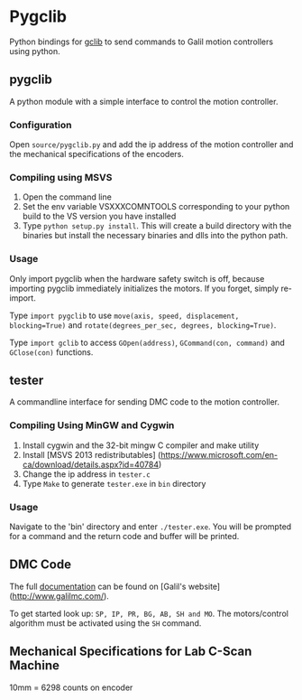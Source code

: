 # Pygclib
Python bindings for [gclib](http://www.galilmc.com/downloads/api) to send commands to Galil motion controllers using python.

## pygclib

A python module with a simple interface to control the motion controller.

### Configuration
Open `source/pygclib.py` and add the ip address of the motion controller and the mechanical specifications of the encoders.

### Compiling using MSVS
1. Open the command line
2. Set the env variable VSXXXCOMNTOOLS corresponding to your python build to the VS version you have installed
3. Type `python setup.py install`. This will create a build directory with the binaries but install the necessary binaries and dlls into the python path.

### Usage
Only import pygclib when the hardware safety switch is off, because importing pygclib immediately initializes the motors. If you forget, simply re-import.

Type `import pygclib` to use `move(axis, speed, displacement, blocking=True)` and `rotate(degrees_per_sec, degrees, blocking=True)`.

Type `import gclib` to access `GOpen(address)`, `GCommand(con, command)` and `GClose(con)` functions.

## tester

A commandline interface for sending DMC code to the motion controller.

### Compiling Using MinGW and Cygwin
1. Install cygwin and the 32-bit mingw C compiler and make utility
2. Install [MSVS 2013 redistributables] (https://www.microsoft.com/en-ca/download/details.aspx?id=40784)
3. Change the ip address in `tester.c`
4. Type `Make` to generate `tester.exe` in `bin` directory

### Usage
Navigate to the 'bin' directory and enter `./tester.exe`. You will be prompted for a command and the return code and buffer will be printed.

## DMC Code
The full [documentation](http://www.galilmc.com/downloads/manuals-and-data-sheets) can be found on [Galil's website] (http://www.galilmc.com/).

To get started look up: `SP, IP, PR, BG, AB, SH and MO`. The motors/control algorithm must be activated using the `SH` command.

## Mechanical Specifications for Lab C-Scan Machine
10mm = 6298 counts on encoder
